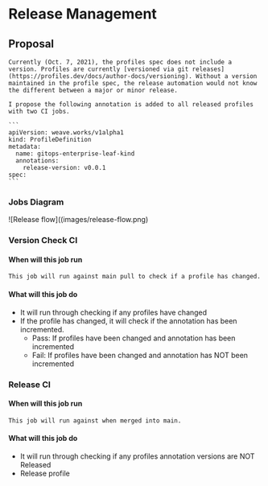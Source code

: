 # Release Management





## Proposal
    Currently (Oct. 7, 2021), the profiles spec does not include a version. Profiles are currently [versioned via git releases](https://profiles.dev/docs/author-docs/versioning). Without a version maintained in the profile spec, the release automation would not know the different between a major or minor release. 
    
    I propose the following annotation is added to all released profiles with two CI jobs.   
    
    ```
    apiVersion: weave.works/v1alpha1
    kind: ProfileDefinition
    metadata:
      name: gitops-enterprise-leaf-kind
      annotations:
        release-version: v0.0.1
    spec:
    ```
    
### Jobs Diagram

![Release flow]((images/release-flow.png)


### Version Check CI

#### When will this job run
    This job will run against main pull to check if a profile has changed.

#### What will this job do

* It will run through checking if any profiles have changed
* If the profile has changed, it will check if the annotation has been incremented.
    * Pass: If profiles have been changed and annotation has been incremented
    * Fail: If profiles have been changed and annotation has NOT been incremented

### Release CI

#### When will this job run
    This job will run against when merged into main.
     
#### What will this job do

* It will run through checking if any profiles annotation versions are NOT Released
* Release profile